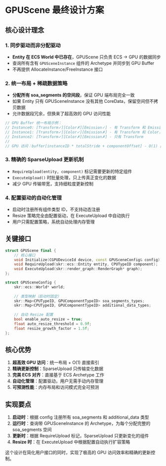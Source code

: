 # GPUScene 最终设计方案

## 核心设计理念

### 1. 同步驱动而非分配驱动
- **Entity 在 ECS World 中已存在**，GPUScene 只负责 ECS → GPU 的数据同步
- 查询所有含有 `GPUSceneInstance` 组件的 Archetype 并同步到 GPU Buffer
- 不再提供 AllocateInstance/FreeInstance 接口

### 2. 统一布局 + 稀疏数据策略
- **分配所有 soa_segments 的空间段**，保证 GPU 端布局完全一致
- 如果 Entity 只有 GPUSceneInstance 没有其他 CoreData，保留空间但不拷贝数据
- 允许数据段冗余，但换来了超高效的 GPU 访问性能

```cpp
// GPU Buffer 统一布局示例：
// Instance0: [Transform✓][Color✗][Emission✓] - 有 Transform 和 Emission，Color 空缺
// Instance1: [Transform✓][Color✓][Emission✗] - 有 Transform 和 Color，Emission 空缺
// Instance2: [Transform✓][Color✗][Emission✗] - 只有 Transform
//
// GPU 访问：buffer[instanceID * totalStride + componentOffset] - O(1) 直接访问
```

### 3. 精确的 SparseUpload 更新机制
- `RequireUpload(entity, component)` 标记需要更新的特定组件
- `ExecuteUpload()` 时批量处理，只上传真正变化的数据
- 减少 GPU 传输带宽，支持细粒度更新控制

### 4. 配置驱动的自动化管理
- 启动时注册所有组件类型 ID，不支持动态注册
- Resize 策略完全由配置驱动，在 ExecuteUpload 中自动执行
- 用户只需配置策略，系统自动处理内存管理

## 关键接口

```cpp
struct GPUScene final {
    // 核心接口
    void Initialize(CGPUDeviceId device, const GPUSceneConfig& config);
    void RequireUpload(skr::ecs::Entity entity, CPUTypeID component);
    void ExecuteUpload(skr::render_graph::RenderGraph* graph);
};

struct GPUSceneConfig {
    skr::ecs::World* world;
    
    // 类型映射（启动时固定）
    skr::Map<CPUTypeID, GPUComponentTypeID> soa_segments_types;
    skr::Map<CPUTypeID, GPUComponentTypeID> additional_data_types;
    
    // 自动 Resize 配置
    bool enable_auto_resize = true;
    float auto_resize_threshold = 0.9f;
    float resize_growth_factor = 1.5f;
};
```

## 核心优势

1. **超高效 GPU 访问**：统一布局 + O(1) 直接索引
2. **精确更新控制**：SparseUpload 只传输变化数据
3. **完美 ECS 对齐**：直接基于 ECS Archetype 工作
4. **自动化管理**：配置驱动，用户无需手动内存管理
5. **可预测性能**：内存布局和访问模式完全可预测

## 实现要点

1. **启动时**：根据 config 注册所有 soa_segments 和 additional_data 类型
2. **运行时**：查询带 GPUSceneInstance 的 Archetype，为每个分配完整的 soa_segments 空间
3. **更新时**：根据 RequireUpload 标记，SparseUpload 只更新变化的组件
4. **Resize 时**：在 ExecuteUpload 中根据配置自动执行扩容策略

这个设计在简化用户接口的同时，实现了极高的 GPU 访问效率和精确的更新控制。
